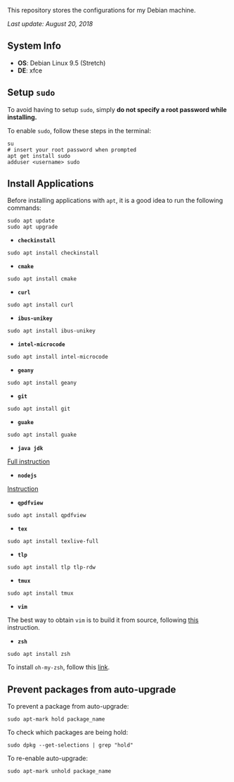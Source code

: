 This repository stores the configurations for my Debian machine.


*Last update: August 20, 2018*


## System Info

* **OS**: Debian Linux 9.5 (Stretch)
* **DE**: xfce


## Setup `sudo`

To avoid having to setup `sudo`, simply **do not specify a root password while installing.**

To enable `sudo`, follow these steps in the terminal:

```
su
# insert your root password when prompted
apt get install sudo
adduser <username> sudo
```


## Install Applications

Before installing applications with `apt`, it is a good idea to run the
following commands:

```
sudo apt update
sudo apt upgrade
```

* **`checkinstall`**

```
sudo apt install checkinstall
```

* **`cmake`**

```
sudo apt install cmake
```

* **`curl`**

```
sudo apt install curl
```


* **`ibus-unikey`**

```
sudo apt install ibus-unikey
```


* **`intel-microcode`**

```
sudo apt install intel-microcode
```


* **`geany`**

```
sudo apt install geany
```


* **`git`**

```
sudo apt install git
```


* **`guake`**

```
sudo apt install guake
```

* **`java jdk`**

[Full instruction](https://wiki.debian.org/JavaPackage)


* **`nodejs`**

[Instruction](https://nodejs.org/en/download/package-manager/#debian-and-ubuntu-based-linux-distributions)


* **`qpdfview`**

```
sudo apt install qpdfview
```


* **`tex`**

```
sudo apt install texlive-full
```


* **`tlp`**

```
sudo apt install tlp tlp-rdw
```


* **`tmux`**

```
sudo apt install tmux
```


* **`vim`**

The best way to obtain `vim` is to build it from source, following
[this](https://github.com/Valloric/YouCompleteMe/wiki/Building-Vim-from-source)
instruction.


* **`zsh`**

```
sudo apt install zsh
```

To install `oh-my-zsh`, follow this [link](https://github.com/robbyrussell/oh-my-zsh).


## Prevent packages from auto-upgrade

To prevent a package from auto-upgrade:
```
sudo apt-mark hold package_name
```

To check which packages are being hold:
```
sudo dpkg --get-selections | grep "hold"
```

To re-enable auto-upgrade:
```
sudo apt-mark unhold package_name
```
